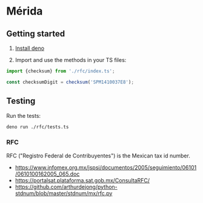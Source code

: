 # Mérida

## Getting started

1. [Install deno](https://deno.land/#installation)

1. Import and use the methods in your TS files:

```ts
import {checksum} from './rfc/index.ts';

const checksumDigit = checksum('SPM1410037E8');
```

## Testing

Run the tests:

```sh
deno run ./rfc/tests.ts
```

### RFC

RFC ("Registro Federal de Contribuyentes") is the Mexican tax id number.

- https://www.infomex.org.mx/jspsi/documentos/2005/seguimiento/06101/0610100162005_065.doc
- https://portalsat.plataforma.sat.gob.mx/ConsultaRFC/
- https://github.com/arthurdejong/python-stdnum/blob/master/stdnum/mx/rfc.py
